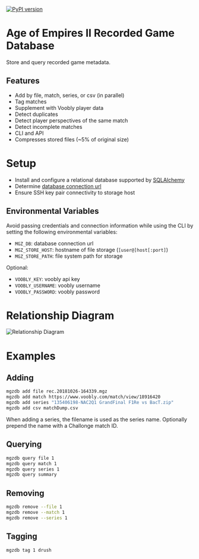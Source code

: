 [![PyPI version](https://badge.fury.io/py/mgzdb.svg)](https://badge.fury.io/py/mgzdb)

# Age of Empires II Recorded Game Database

Store and query recorded game metadata.

## Features

- Add by file, match, series, or csv (in parallel)
- Tag matches
- Supplement with Voobly player data
- Detect duplicates
- Detect player perspectives of the same match
- Detect incomplete matches
- CLI and API
- Compresses stored files (~5% of original size)

# Setup

- Install and configure a relational database supported by [SQLAlchemy](https://docs.sqlalchemy.org/en/latest/dialects/)
- Determine [database connection url](https://docs.sqlalchemy.org/en/latest/core/engines.html#database-urls)
- Ensure SSH key pair connectivity to storage host

## Environmental Variables

Avoid passing credentials and connection information while using the CLI by setting the following environmental variables:

- `MGZ_DB`: database connection url
- `MGZ_STORE_HOST`: hostname of file storage (`[user@]host[:port]`)
- `MGZ_STORE_PATH`: file system path for storage

Optional:

- `VOOBLY_KEY`: voobly api key
- `VOOBLY_USERNAME`: voobly username
- `VOOBLY_PASSWORD`: voobly password

# Relationship Diagram

![Relationship Diagram](/docs/schema.png?raw=true)

# Examples

## Adding

```bash
mgzdb add file rec.20181026-164339.mgz
mgzdb add match https://www.voobly.com/match/view/18916420
mgzdb add series "135406198-NAC2Q1 GrandFinal F1Re vs BacT.zip"
mgzdb add csv matchDump.csv
```

When adding a series, the filename is used as the series name. Optionally prepend the name with a Challonge match ID.

## Querying

```bash
mgzdb query file 1
mgzdb query match 1
mgzdb query series 1
mgzdb query summary
```

## Removing

```bash
mgzdb remove --file 1
mgzdb remove --match 1
mgzdb remove --series 1
```

## Tagging

```bash
mgzdb tag 1 drush
```
